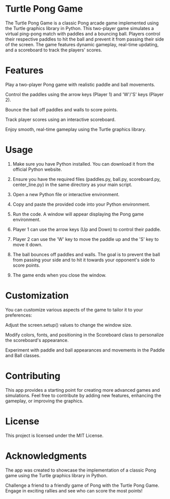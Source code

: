 # Turtle Pong Game
The Turtle Pong Game is a classic Pong arcade game implemented using the Turtle graphics library in Python. This two-player game simulates a virtual ping-pong match with paddles and a bouncing ball. Players control their respective paddles to hit the ball and prevent it from passing their side of the screen. The game features dynamic gameplay, real-time updating, and a scoreboard to track the players' scores.

# Features
Play a two-player Pong game with realistic paddle and ball movements.

Control the paddles using the arrow keys (Player 1) and 'W'/'S' keys (Player 2).

Bounce the ball off paddles and walls to score points.

Track player scores using an interactive scoreboard.

Enjoy smooth, real-time gameplay using the Turtle graphics library.

# Usage
1. Make sure you have Python installed. You can download it from the official Python website.

2. Ensure you have the required files (paddles.py, ball.py, scoreboard.py, center_line.py) in the same directory as your main script.

3. Open a new Python file or interactive environment.

4. Copy and paste the provided code into your Python environment.

5. Run the code. A window will appear displaying the Pong game environment.

6. Player 1 can use the arrow keys (Up and Down) to control their paddle.

7. Player 2 can use the 'W' key to move the paddle up and the 'S' key to move it down.

8. The ball bounces off paddles and walls. The goal is to prevent the ball from passing your side and to hit it towards your opponent's side to score points.

9. The game ends when you close the window.

# Customization
You can customize various aspects of the game to tailor it to your preferences:

Adjust the screen.setup() values to change the window size.

Modify colors, fonts, and positioning in the Scoreboard class to personalize the scoreboard's appearance.

Experiment with paddle and ball appearances and movements in the Paddle and Ball classes.

# Contributing
This app provides a starting point for creating more advanced games and simulations. Feel free to contribute by adding new features, enhancing the gameplay, or improving the graphics.

# License
This project is licensed under the MIT License.

# Acknowledgments
The app was created to showcase the implementation of a classic Pong game using the Turtle graphics library in Python.

Challenge a friend to a friendly game of Pong with the Turtle Pong Game. Engage in exciting rallies and see who can score the most points!




